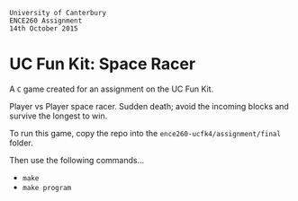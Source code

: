 ```
University of Canterbury
ENCE260 Assignment
14th October 2015
```

# UC Fun Kit: Space Racer
A `C` game created for an assignment on the UC Fun Kit.

Player vs Player space racer. Sudden death; avoid the incoming blocks and survive the longest to win.

To run this game, copy the repo into the `ence260-ucfk4/assignment/final` folder.

Then use the following commands...
* `make`
* `make program`
